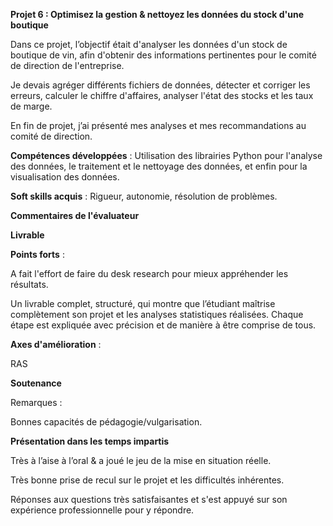 **Projet 6 : Optimisez la gestion & nettoyez les données du stock d'une boutique**

Dans ce projet, l’objectif était d'analyser les données d'un stock de boutique de vin, afin d'obtenir des informations 
pertinentes pour le comité de direction de l'entreprise. 

Je devais agréger différents fichiers de données, détecter et corriger les erreurs, calculer le chiffre d'affaires, 
analyser l'état des stocks et les taux de marge. 

En fin de projet, j’ai présenté mes analyses et mes recommandations au comité de direction.

**Compétences développées** : Utilisation des librairies Python pour l'analyse des données, le traitement et le nettoyage des données, 
et enfin pour la visualisation des données.

**Soft skills acquis** : Rigueur, autonomie, résolution de problèmes.

**Commentaires de l'évaluateur**

**Livrable**

**Points forts** :

A fait l'effort de faire du desk research pour mieux appréhender les résultats.

Un livrable complet, structuré, qui montre que l’étudiant maîtrise complètement son projet et les analyses statistiques réalisées. 
Chaque étape est expliquée avec précision et de manière à être comprise de tous.

**Axes d'amélioration** :

RAS

**Soutenance**

Remarques :

Bonnes capacités de pédagogie/vulgarisation.

**Présentation dans les temps impartis**

Très à l’aise à l’oral & a joué le jeu de la mise en situation réelle.

Très bonne prise de recul sur le projet et les difficultés inhérentes.

Réponses aux questions très satisfaisantes et s'est appuyé sur son expérience professionnelle pour y répondre.

